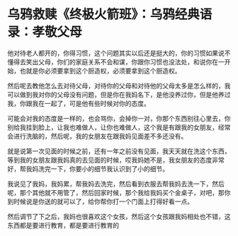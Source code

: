 # 乌鸦救赎《终极火箭班》：乌鸦经典语录：孝敬父母

他对待老人都开的，你得习惯，这个问题其实以后还是挺大的，你的习惯如果说不懂得去笑出父母，你们的家庭关系不会和谋，你跟你习惯也没法处，和说你在一开始，也就是你必须要拿到这个厨造权，必须要拿到这个厨造权。

然后呢去教他怎么去对待父母，对待你的父母和对待他的父母太多是怎么样的，我可以做到我对你的父母没有问题，但是你在我妈名下，是他没养过你，但是他养过我，你跟我在一起了，可是他有些时候对你的态度。

可能会对我的态度是一样的，也会骂你，会掉你一对，你那个东西别往心里去，你别给我挂到脸上，让我也难做人，让你也难做人，这个我是有跟我的女朋友，经常会进行洗脑的，然后呢，我的女朋友在跟我妈见面差不多还没有。

就是说第一次见面的时候之前，还有一年之前没有见面，我天天就在洗这个东西，等到我的女朋友跟我妈真的去见面的时候，哎我妈她不是，我女朋友的态度非常好，帮我妈洗完一下，你要小的细节我认识到了小的细节。

我说见了我妈，我妈累，帮我妈去洗完，然后看到衣服去帮我妈去洗一下，然后呢，那个其他就不用管了，然后回家时候，那个我给我妈买个金桌子，对吧，那你到时候说是你送的就可以了，给你帮你打一个门面上打得好看一点。

然后调节了下之后，我妈也很喜欢这个女孩，然后这个女孩跟我妈相处也不错，这东西都是要进行教育，都是要进行教育的